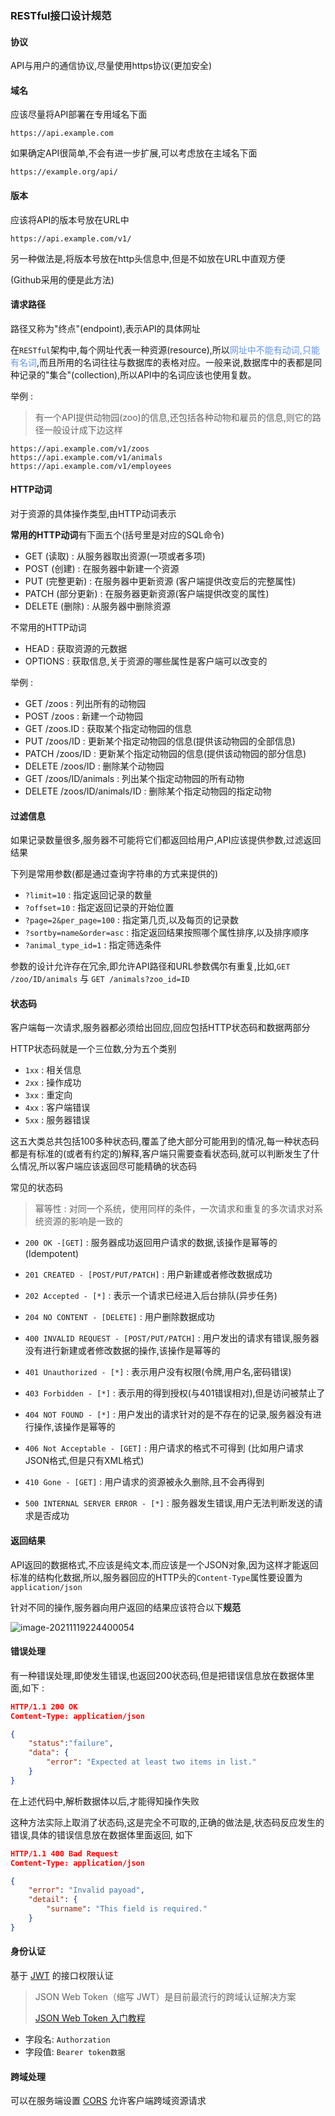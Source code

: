 ### RESTful接口设计规范

#### 协议

API与用户的通信协议,尽量使用https协议(更加安全)

#### 域名

应该尽量将API部署在专用域名下面

```http
https://api.example.com
```

如果确定API很简单,不会有进一步扩展,可以考虑放在主域名下面

```http
https://example.org/api/
```

#### 版本

应该将API的版本号放在URL中

```http
https://api.example.com/v1/
```

另一种做法是,将版本号放在http头信息中,但是不如放在URL中直观方便

(Github采用的便是此方法)

#### 请求路径

路径又称为"终点"(endpoint),表示API的具体网址

在`RESTful`架构中,每个网址代表一种资源(resource),所以<font color='cornflowerblue'>网址中不能有动词,只能有名词</font>,而且所用的名词往往与数据库的表格对应。一般来说,数据库中的表都是同种记录的"集合"(collection),所以API中的名词应该也使用复数。

举例 : 

> 有一个API提供动物园(zoo)的信息,还包括各种动物和雇员的信息,则它的路径一般设计成下边这样

```
https://api.example.com/v1/zoos
https://api.example.com/v1/animals
https://api.example.com/v1/employees
```

#### HTTP动词

对于资源的具体操作类型,由HTTP动词表示

**常用的HTTP动词**有下面五个(括号里是对应的SQL命令)

* GET (读取) : 从服务器取出资源(一项或者多项)
* POST (创建) : 在服务器中新建一个资源
* PUT (完整更新) : 在服务器中更新资源 (客户端提供改变后的完整属性)
* PATCH (部分更新) : 在服务器更新资源(客户端提供改变的属性)
* DELETE (删除) : 从服务器中删除资源

不常用的HTTP动词

* HEAD : 获取资源的元数据
* OPTIONS : 获取信息,关于资源的哪些属性是客户端可以改变的

举例 :

* GET /zoos : 列出所有的动物园
* POST /zoos : 新建一个动物园
* GET /zoos.ID : 获取某个指定动物园的信息
* PUT /zoos/ID : 更新某个指定动物园的信息(提供该动物园的全部信息)
* PATCH /zoos/ID : 更新某个指定动物园的信息(提供该动物园的部分信息)
* DELETE /zoos/ID : 删除某个动物园
* GET /zoos/ID/animals : 列出某个指定动物园的所有动物
* DELETE /zoos/ID/animals/ID : 删除某个指定动物园的指定动物

#### 过滤信息

如果记录数量很多,服务器不可能将它们都返回给用户,API应该提供参数,过滤返回结果

下列是常用参数(都是通过查询字符串的方式来提供的)

* `?limit=10` : 指定返回记录的数量
* `?offset=10` : 指定返回记录的开始位置
* `?page=2&per_page=100` : 指定第几页,以及每页的记录数
* `?sortby=name&order=asc` : 指定返回结果按照哪个属性排序,以及排序顺序
* `?animal_type_id=1` : 指定筛选条件

参数的设计允许存在冗余,即允许API路径和URL参数偶尔有重复,比如,`GET /zoo/ID/animals` 与 `GET /animals?zoo_id=ID` 

#### 状态码

客户端每一次请求,服务器都必须给出回应,回应包括HTTP状态码和数据两部分

HTTP状态码就是一个三位数,分为五个类别

* `1xx` : 相关信息
* `2xx` : 操作成功
* `3xx` : 重定向
* `4xx` : 客户端错误
* `5xx` : 服务器错误

这五大类总共包括100多种状态码,覆盖了绝大部分可能用到的情况,每一种状态码都是有标准的(或者有约定的)解释,客户端只需要查看状态码,就可以判断发生了什么情况,所以客户端应该返回尽可能精确的状态码

常见的状态码

> 幂等性 : 对同一个系统，使用同样的条件，一次请求和重复的多次请求对系统资源的影响是一致的

* `200 OK -[GET]` : 服务器成功返回用户请求的数据,该操作是幂等的(Idempotent)
* `201 CREATED - [POST/PUT/PATCH]` : 用户新建或者修改数据成功
* `202 Accepted - [*]` : 表示一个请求已经进入后台排队(异步任务)
* `204 NO CONTENT - [DELETE]` : 用户删除数据成功
* `400 INVALID REQUEST - [POST/PUT/PATCH]` : 用户发出的请求有错误,服务器没有进行新建或者修改数据的操作,该操作是幂等的
* `401 Unauthorized - [*]` : 表示用户没有权限(令牌,用户名,密码错误)
* `403 Forbidden - [*]` : 表示用的得到授权(与401错误相对),但是访问被禁止了
* `404 NOT FOUND - [*]` : 用户发出的请求针对的是不存在的记录,服务器没有进行操作,该操作是幂等的
* `406 Not Acceptable - [GET]` : 用户请求的格式不可得到 (比如用户请求JSON格式,但是只有XML格式)
* `410 Gone - [GET]` : 用户请求的资源被永久删除,且不会再得到

* `500 INTERNAL SERVER ERROR - [*]` : 服务器发生错误,用户无法判断发送的请求是否成功

#### 返回结果

API返回的数据格式,不应该是纯文本,而应该是一个JSON对象,因为这样才能返回标准的结构化数据,所以,服务器回应的HTTP头的`Content-Type`属性要设置为`application/json`

针对不同的操作,服务器向用户返回的结果应该符合以下**规范**

![image-20211119224400054](C:\Users\admin\AppData\Roaming\Typora\typora-user-images\image-20211119224400054.png)

#### 错误处理

有一种错误处理,即使发生错误,也返回200状态码,但是把错误信息放在数据体里面,如下 :

```json
HTTP/1.1 200 OK
Content-Type: application/json

{
    "status":"failure",
    "data": {
        "error": "Expected at least two items in list."
    }
}
```

在上述代码中,解析数据体以后,才能得知操作失败

这种方法实际上取消了状态码,这是完全不可取的,正确的做法是,状态码反应发生的错误,具体的错误信息放在数据体里面返回, 如下

```json
HTTP/1.1 400 Bad Request
Content-Type: application/json

{
    "error": "Invalid payoad",
    "detail": {
        "surname": "This field is required."
    } 
}
```

#### 身份认证

基于 [JWT](https://jwt.io/) 的接口权限认证

> JSON Web Token（缩写 JWT）是目前最流行的跨域认证解决方案
>
> [JSON Web Token 入门教程](http://www.ruanyifeng.com/blog/2018/07/json_web_token-tutorial.html)

* 字段名: `Authorzation`
* 字段值: `Bearer token数据`

#### 跨域处理

可以在服务端设置 [CORS](http://www.ruanyifeng.com/blog/2016/04/cors.html) 允许客户端跨域资源请求















